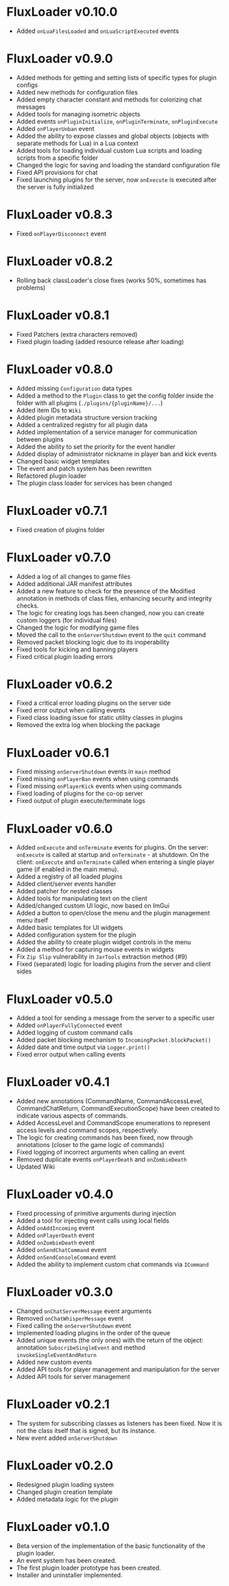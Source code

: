 # FluxLoader v0.10.0
- Added `onLuaFilesLoaded` and `onLuaScriptExecuted` events

# FluxLoader v0.9.0
- Added methods for getting and setting lists of specific types for plugin configs
- Added new methods for configuration files
- Added empty character constant and methods for colorizing chat messages
- Added tools for managing isometric objects
- Added events `onPluginInitialize`, `onPluginTerminate`, `onPluginExecute`
- Added `onPlayerUnban` event
- Added the ability to expose classes and global objects (objects with separate methods for Lua) in a Lua context
- Added tools for loading individual custom Lua scripts and loading scripts from a specific folder
- Changed the logic for saving and loading the standard configuration file
- Fixed API provisions for chat
- Fixed launching plugins for the server, now `onExecute` is executed after the server is fully initialized

# FluxLoader v0.8.3
- Fixed `onPlayerDisconnect` event

# FluxLoader v0.8.2
- Rolling back classLoader's close fixes (works 50%, sometimes has problems)

# FluxLoader v0.8.1
- Fixed Patchers (extra characters removed)
- Fixed plugin loading (added resource release after loading)

# FluxLoader v0.8.0
- Added missing `Configuration` data types
- Added a method to the `Plugin` class to get the config folder inside the folder with all plugins (`./plugins/{pluginName}/...`)
- Added item IDs to `Wiki`
- Added plugin metadata structure version tracking
- Added a centralized registry for all plugin data
- Added implementation of a service manager for communication between plugins
- Added the ability to set the priority for the event handler
- Added display of administrator nickname in player ban and kick events
- Changed basic widget templates
- The event and patch system has been rewritten
- Refactored plugin loader
- The plugin class loader for services has been changed

# FluxLoader v0.7.1
- Fixed creation of plugins folder

# FluxLoader v0.7.0
- Added a log of all changes to game files
- Added additional JAR manifest attributes
- Added a new feature to check for the presence of the Modified annotation in methods of class files, enhancing security and integrity checks.
- The logic for creating logs has been changed, now you can create custom loggers (for individual files)
- Changed the logic for modifying game files
- Moved the call to the `onServerShutdown` event to the `quit` command
- Removed packet blocking logic due to its inoperability
- Fixed tools for kicking and banning players
- Fixed critical plugin loading errors

# FluxLoader v0.6.2
- Fixed a critical error loading plugins on the server side
- Fixed error output when calling events
- Fixed class loading issue for static utility classes in plugins
- Removed the extra log when blocking the package

# FluxLoader v0.6.1
- Fixed missing `onServerShutdown` events in `main` method
- Fixed missing `onPlayerBan` events when using commands
- Fixed missing `onPlayerKick` events when using commands
- Fixed loading of plugins for the co-op server
- Fixed output of plugin execute/terminate logs

# FluxLoader v0.6.0
- Added `onExecute` and `onTerminate` events for plugins. On the server: `onExecute` is called at startup and `onTerminate` - at shutdown. On the client: `onExecute` and `onTerminate` called when entering a single player game (if enabled in the main menu).
- Added a registry of all loaded plugins
- Added client/server events handler
- Added patcher for nested classes
- Added tools for manipulating text on the client
- Added/changed custom UI logic, now based on ImGui
- Added a button to open/close the menu and the plugin management menu itself
- Added basic templates for UI widgets
- Added configuration system for the plugin
- Added the ability to create plugin widget controls in the menu
- Added a method for capturing mouse events in widgets
- Fix `Zip Slip` vulnerability in `JarTools` extraction method (#9)
- Fixed (separated) logic for loading plugins from the server and client sides

# FluxLoader v0.5.0
- Added a tool for sending a message from the server to a specific user
- Added `onPlayerFullyConnected` event
- Added logging of custom command calls
- Added packet blocking mechanism to `IncomingPacket.blockPacket()`
- Added date and time output via `Logger.print()`
- Fixed error output when calling events

# FluxLoader v0.4.1
- Added new annotations (CommandName, CommandAccessLevel, CommandChatReturn, CommandExecutionScope) have been created to indicate various aspects of commands.
- Added AccessLevel and CommandScope enumerations to represent access levels and command scopes, respectively.
- The logic for creating commands has been fixed, now through annotations (closer to the game logic of commands)
- Fixed logging of incorrect arguments when calling an event
- Removed duplicate events `onPlayerDeath` and `onZombieDeath`
- Updated Wiki

# FluxLoader v0.4.0
- Fixed processing of primitive arguments during injection
- Added a tool for injecting event calls using local fields
- Added `onAddIncoming` event
- Added `onPlayerDeath` event
- Added `onZombieDeath` event
- Added `onSendChatCommand` event
- Added `onSendConsoleCommand` event
- Added the ability to implement custom chat commands via `ICommand`

# FluxLoader v0.3.0
- Changed `onChatServerMessage` event arguments
- Removed `onChatWhisperMessage` event
- Fixed calling the `onServerShutdown` event
- Implemented loading plugins in the order of the queue
- Added unique events (the only ones) with the return of the object: annotation `SubscribeSingleEvent` and method `invokeSingleEventAndReturn`
- Added new custom events
- Added API tools for player management and manipulation for the server
- Added API tools for server management

# FluxLoader v0.2.1
- The system for subscribing classes as listeners has been fixed. Now it is not the class itself that is signed, but its instance.
- New event added `onServerShutdown`

# FluxLoader v0.2.0
- Redesigned plugin loading system
- Changed plugin creation template
- Added metadata logic for the plugin

# FluxLoader v0.1.0
- Beta version of the implementation of the basic functionality of the plugin loader.
- An event system has been created.
- The first plugin loader prototype has been created.
- Installer and uninstaller implemented.